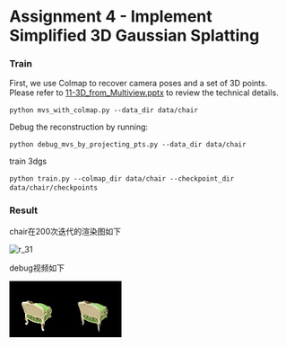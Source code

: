 # Assignment 4 - Implement Simplified 3D Gaussian Splatting



### Train
First, we use Colmap to recover camera poses and a set of 3D points. Please refer to [11-3D_from_Multiview.pptx](https://rec.ustc.edu.cn/share/705bfa50-6e53-11ef-b955-bb76c0fede49) to review the technical details.
```
python mvs_with_colmap.py --data_dir data/chair
```

Debug the reconstruction by running:
```
python debug_mvs_by_projecting_pts.py --data_dir data/chair
```

train 3dgs
```
python train.py --colmap_dir data/chair --checkpoint_dir data/chair/checkpoints
```

### Result
chair在200次迭代的渲染图如下


![r_31](data/chair/checkpoints/debug_images/epoch_0199/r_31.png)

debug视频如下

![debug_rendering](data/chair/checkpoints/chair.gif)
